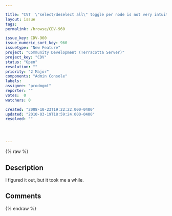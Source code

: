 ```yaml
---

title: "CVT  \"select/deselect all\" toggle per node is not very intuitive."
layout: issue
tags: 
permalink: /browse/CDV-960

issue_key: CDV-960
issue_numeric_sort_key: 960
issuetype: "New Feature"
project: "Community Development (Terracotta Server)"
project_key: "CDV"
status: "Open"
resolution: ""
priority: "2 Major"
components: "Admin Console"
labels: 
assignee: "prodmgmt"
reporter: ""
votes:  0
watchers: 0

created: "2008-10-23T19:22:22.000-0400"
updated: "2010-03-19T18:59:24.000-0400"
resolved: ""




---
```


{% raw %}

## Description

<div markdown="1" class="description">

I figured it out, but it took me a while.

</div>

## Comments



{% endraw %}

